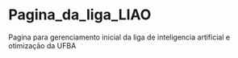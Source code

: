 # Pagina_da_liga_LIAO
Pagina para gerenciamento inicial da liga de inteligencia artificial e otimização da UFBA
